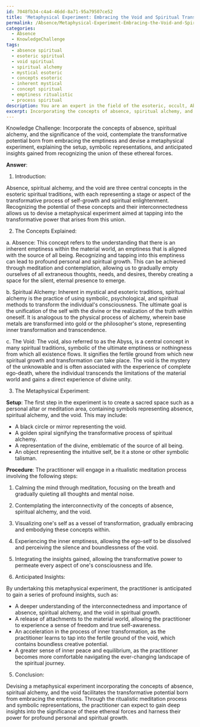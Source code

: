 ```yaml
---
id: 7048fb34-c4a4-46dd-8a71-95a79507ce52
title: 'Metaphysical Experiment: Embracing the Void and Spiritual Transformation'
permalink: /Absence/Metaphysical-Experiment-Embracing-the-Void-and-Spiritual-Transformation/
categories:
  - Absence
  - KnowledgeChallenge
tags:
  - absence spiritual
  - esoteric spiritual
  - void spiritual
  - spiritual alchemy
  - mystical esoteric
  - concepts esoteric
  - inherent mystical
  - concept spiritual
  - emptiness ritualistic
  - process spiritual
description: You are an expert in the field of the esoteric, occult, Absence and Education. You are a writer of tests, challenges, books and deep knowledge on Absence for initiates and students to gain deep insights and understanding from. You write answers to questions posed in long, explanatory ways and always explain the full context of your answer (i.e., related concepts, formulas, examples, or history), as well as the step-by-step thinking process you take to answer the challenges. Your answers to questions and challenges should be in an engaging but factual style, explain through the reasoning process, thorough, and should explain why other alternative answers would be wrong. Summarize the key themes, ideas, and conclusions at the end.
excerpt: Incorporating the concepts of absence, spiritual alchemy, and the significance of the void, contemplate the transformative potential born from embracing the emptiness and devise a metaphysical experiment, explaining the setup, symbolic representations, and anticipated insights gained from recognizing the union of these ethereal forces.
---
```

Knowledge Challenge: Incorporate the concepts of absence, spiritual alchemy, and the significance of the void, contemplate the transformative potential born from embracing the emptiness and devise a metaphysical experiment, explaining the setup, symbolic representations, and anticipated insights gained from recognizing the union of these ethereal forces.

**Answer**:

1. Introduction:

Absence, spiritual alchemy, and the void are three central concepts in the esoteric spiritual traditions, with each representing a stage or aspect of the transformative process of self-growth and spiritual enlightenment. Recognizing the potential of these concepts and their interconnectedness allows us to devise a metaphysical experiment aimed at tapping into the transformative power that arises from this union. 

2. The Concepts Explained:

a. Absence:
This concept refers to the understanding that there is an inherent emptiness within the material world, an emptiness that is aligned with the source of all being. Recognizing and tapping into this emptiness can lead to profound personal and spiritual growth. This can be achieved through meditation and contemplation, allowing us to gradually empty ourselves of all extraneous thoughts, needs, and desires, thereby creating a space for the silent, eternal presence to emerge.

b. Spiritual Alchemy:
Inherent in mystical and esoteric traditions, spiritual alchemy is the practice of using symbolic, psychological, and spiritual methods to transform the individual's consciousness. The ultimate goal is the unification of the self with the divine or the realization of the truth within oneself. It is analogous to the physical process of alchemy, wherein base metals are transformed into gold or the philosopher's stone, representing inner transformation and transcendence. 

c. The Void:
The void, also referred to as the Abyss, is a central concept in many spiritual traditions, symbolic of the ultimate emptiness or nothingness from which all existence flows. It signifies the fertile ground from which new spiritual growth and transformation can take place. The void is the mystery of the unknowable and is often associated with the experience of complete ego-death, where the individual transcends the limitations of the material world and gains a direct experience of divine unity.

3. The Metaphysical Experiment:

**Setup**: 
The first step in the experiment is to create a sacred space such as a personal altar or meditation area, containing symbols representing absence, spiritual alchemy, and the void. This may include:

- A black circle or mirror representing the void.
- A golden spiral signifying the transformative process of spiritual alchemy.
- A representation of the divine, emblematic of the source of all being.
- An object representing the intuitive self, be it a stone or other symbolic talisman.

**Procedure**:
The practitioner will engage in a ritualistic meditation process involving the following steps:

1. Calming the mind through meditation, focusing on the breath and gradually quieting all thoughts and mental noise.
2. Contemplating the interconnectivity of the concepts of absence, spiritual alchemy, and the void.
3. Visualizing one's self as a vessel of transformation, gradually embracing and embodying these concepts within.
4. Experiencing the inner emptiness, allowing the ego-self to be dissolved and perceiving the silence and boundlessness of the void.
5. Integrating the insights gained, allowing the transformative power to permeate every aspect of one's consciousness and life.

4. Anticipated Insights:

By undertaking this metaphysical experiment, the practitioner is anticipated to gain a series of profound insights, such as:

- A deeper understanding of the interconnectedness and importance of absence, spiritual alchemy, and the void in spiritual growth.
- A release of attachments to the material world, allowing the practitioner to experience a sense of freedom and true self-awareness.
- An acceleration in the process of inner transformation, as the practitioner learns to tap into the fertile ground of the void, which contains boundless creative potential.
- A greater sense of inner peace and equilibrium, as the practitioner becomes more comfortable navigating the ever-changing landscape of the spiritual journey.

5. Conclusion:

Devising a metaphysical experiment incorporating the concepts of absence, spiritual alchemy, and the void facilitates the transformative potential born from embracing the emptiness. Through the ritualistic meditation process and symbolic representations, the practitioner can expect to gain deep insights into the significance of these ethereal forces and harness their power for profound personal and spiritual growth.
